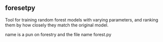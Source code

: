 ## foresetpy

Tool for training random forest models with varying parameters, and ranking them by how closely they match the original model. 

name is a pun on forestry and the file name forest.py

